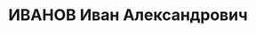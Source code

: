 ---
title: ИВАНОВ Иван Александрович
description: "Род. в 1898, Белоруссия, г. Минск. Проживал: г. Горький. Нач.политотдела\
  \ Горьк.ж/д \n  Арестован в 1937. Обв. по ст. 69, 70, 76 УК БССР. Приговор: комиссия\
  \ НКВД СССР и Прокурора СССР – ВМН. Расстрелян 29.10.1937"
---